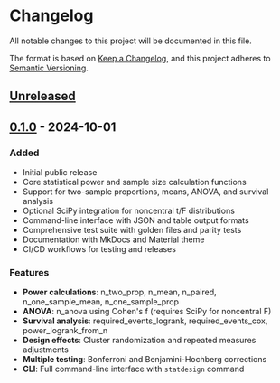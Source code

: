 # Changelog

All notable changes to this project will be documented in this file.

The format is based on [Keep a Changelog](https://keepachangelog.com/en/1.0.0/),
and this project adheres to [Semantic Versioning](https://semver.org/spec/v2.0.0.html).

## [Unreleased]

## [0.1.0] - 2024-10-01

### Added
- Initial public release
- Core statistical power and sample size calculation functions
- Support for two-sample proportions, means, ANOVA, and survival analysis
- Optional SciPy integration for noncentral t/F distributions
- Command-line interface with JSON and table output formats
- Comprehensive test suite with golden files and parity tests
- Documentation with MkDocs and Material theme
- CI/CD workflows for testing and releases

### Features
- **Power calculations**: n_two_prop, n_mean, n_paired, n_one_sample_mean, n_one_sample_prop
- **ANOVA**: n_anova using Cohen's f (requires SciPy for noncentral F)
- **Survival analysis**: required_events_logrank, required_events_cox, power_logrank_from_n
- **Design effects**: Cluster randomization and repeated measures adjustments
- **Multiple testing**: Bonferroni and Benjamini-Hochberg corrections
- **CLI**: Full command-line interface with `statdesign` command

[Unreleased]: https://github.com/altalanta/statdesign/compare/v0.1.0...HEAD
[0.1.0]: https://github.com/altalanta/statdesign/releases/tag/v0.1.0